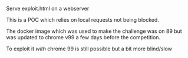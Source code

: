 
Serve exploit.html on a webserver

This is a POC which relies on local requests not being blocked. 

The docker image which was used to make the challenge was on 89 but was updated to chrome v99 a few days before the competition.

To exploit it *with* chrome 99 is still possible but a bit more blind/slow

